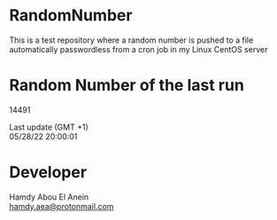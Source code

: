 # RandomNumber    
This is a test repository where a random number is pushed to a file automatically passwordless from a cron job in my Linux CentOS server    
# Random Number of the last run   
14491
      
Last update (GMT +1)    
05/28/22 20:00:01
# Developer    
Hamdy Abou El Anein   
hamdy.aea@protonmail.com
